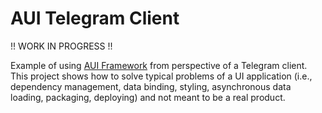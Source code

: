# AUI Telegram Client

!! WORK IN PROGRESS !!

Example of using [AUI Framework](https://github.com/aui-framework/aui) from perspective of a Telegram client. This
project shows how to solve typical problems of a UI application (i.e., dependency management, data binding, styling,
asynchronous data loading, packaging, deploying) and not meant to be a real product.